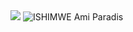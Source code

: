 
<img src='https://github-readme-stats.vercel.app/api?username=amiparadis250&show_icons=true&locale=en'>
<img src="https://github-readme-stats.vercel.app/api/top-langs?username=eli250&show_icons=true&locale=en&layout=compact" alt="ISHIMWE Ami Paradis" />



